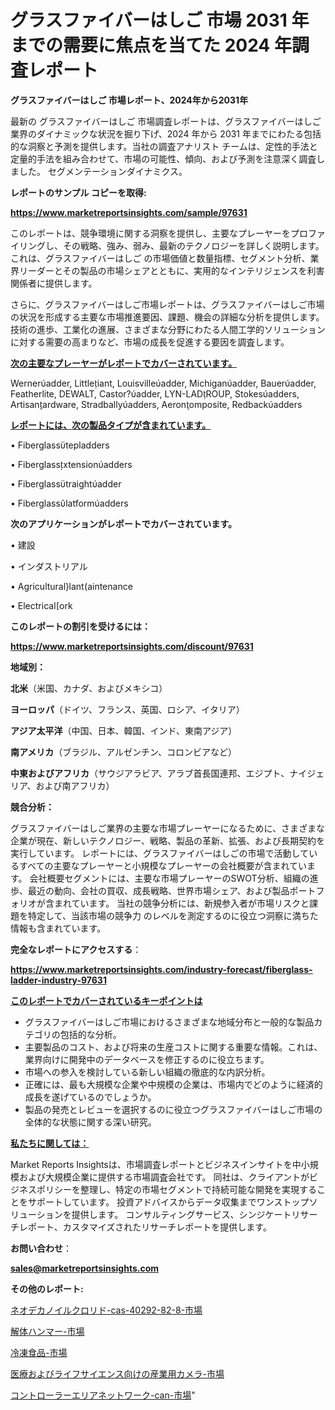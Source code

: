 # グラスファイバーはしご 市場 2031 年までの需要に焦点を当てた 2024 年調査レポート

<strong>グラスファイバーはしご 市場レポート、2024年から2031年</strong>

最新の グラスファイバーはしご 市場調査レポートは、グラスファイバーはしご 業界のダイナミックな状況を掘り下げ、2024 年から 2031 年までにわたる包括的な洞察と予測を提供します。当社の調査アナリスト チームは、定性的手法と定量的手法を組み合わせて、市場の可能性、傾向、および予測を注意深く調査しました。 セグメンテーションダイナミクス。



<strong>レポートのサンプル コピーを取得:</strong> <a href=https://www.marketreportsinsights.com/sample/97631>

<strong><u>https://www.marketreportsinsights.com/sample/97631</u></strong></a>

このレポートは、競争環境に関する洞察を提供し、主要なプレーヤーをプロファイリングし、その戦略、強み、弱み、最新のテクノロジーを詳しく説明します。 これは、グラスファイバーはしご の市場価値と数量指標、セグメント分析、業界リーダーとその製品の市場シェアとともに、実用的なインテリジェンスを利害関係者に提供します。

さらに、グラスファイバーはしご市場レポートは、グラスファイバーはしご市場の状況を形成する主要な市場推進要因、課題、機会の詳細な分析を提供します。 技術の進歩、工業化の進展、さまざまな分野にわたる人間工学的ソリューションに対する需要の高まりなど、市場の成長を促進する要因を調査します。



<strong><u>次の主要なプレーヤーがレポートでカバーされています。</u></strong>

Werneradder, Littleiant, Louisvilleadder, Michiganadder, Baueradder, Featherlite, DEWALT, Castor?adder, LYN-LADROUP, Stokesadders, Artisanardware, Stradballyadders, Aeronomposite, Redbackadders



<strong><u><b>レポートには、次の製品タイプが含まれています。</b></u></strong>

• Fiberglasstepladders

• Fiberglassxtensionadders

• Fiberglasstraightadder

• Fiberglasslatformadders



<strong><b>次のアプリケーションがレポートでカバーされています。</b></strong>

• 建設

• インダストリアル

• Agriculturallantaintenance

• Electricalork



<strong><b>このレポートの割引を受けるには：</b></strong><a href=https://www.marketreportsinsights.com/discount/97631>

<strong><u>https://www.marketreportsinsights.com/discount/97631</u></strong></a>



<strong>地域別：</strong>



<strong>北米</strong>（米国、カナダ、およびメキシコ）



<strong>ヨーロッパ</strong>（ドイツ、フランス、英国、ロシア、イタリア）



<strong>アジア太平洋</strong>（中国、日本、韓国、インド、東南アジア）



<strong>南アメリカ</strong>（ブラジル、アルゼンチン、コロンビアなど）



<strong>中東およびアフリカ</strong>（サウジアラビア、アラブ首長国連邦、エジプト、ナイジェリア、および南アフリカ）



<strong>競合分析：</strong>

グラスファイバーはしご業界の主要な市場プレーヤーになるために、さまざまな企業が現在、新しいテクノロジー、戦略、製品の革新、拡張、および長期契約を実行しています。 レポートには、グラスファイバーはしごの市場で活動しているすべての主要なプレーヤーと小規模なプレーヤーの会社概要が含まれています。 会社概要セグメントには、主要な市場プレーヤーのSWOT分析、組織の進歩、最近の動向、会社の買収、成長戦略、世界市場シェア、および製品ポートフォリオが含まれています。 当社の競争分析には、新規参入者が市場リスクと課題を特定して、当該市場の競争力 のレベルを測定するのに役立つ洞察に満ちた情報も含まれています。



<strong>完全なレポートにアクセスする</strong>：

<a href=https://www.marketreportsinsights.com/industry-forecast/fiberglass-ladder-industry-97631>

<strong><u>https://www.marketreportsinsights.com/industry-forecast/fiberglass-ladder-industry-97631</u></strong></a>



<strong><u><b>このレポートでカバーされているキーポイントは</b></u></strong>
<ul>
  <li>グラスファイバーはしご市場におけるさまざまな地域分布と一般的な製品カテゴリの包括的な分析。</li>
  <li>主要製品のコスト、および将来の生産コストに関する重要な情報。これは、業界向けに開発中のデータベースを修正するのに役立ちます。</li>
  <li>市場への参入を検討している新しい組織の徹底的な内訳分析。</li>
  <li>正確には、最も大規模な企業や中規模の企業は、市場内でどのように経済的成長を遂げているのでしょうか。</li>
  <li>製品の発売とレビューを選択するのに役立つグラスファイバーはしご市場の全体的な状態に関する深い研究。</li>
</ul>


<strong><u><b>私たちに関しては：</b></u></strong>

Market Reports Insightsは、市場調査レポートとビジネスインサイトを中小規模および大規模企業に提供する市場調査会社です。 同社は、クライアントがビジネスポリシーを整理し、特定の市場セグメントで持続可能な開発を実現することをサポートしています。 投資アドバイスからデータ収集までワンストップソリューションを提供します。 コンサルティングサービス、シンジケートリサーチレポート、カスタマイズされたリサーチレポートを提供します。



<strong><b>お問い合わせ</b></strong>：

<a href=mailto:sales@marketreportsinsights.com>

<strong><u>sales@marketreportsinsights.com</u></strong></a>



<strong>その他のレポート:</strong>

<a href=https://www.linkedin.com/pulse/ネオデカノイルクロリド-cas-40292-82-8-市場-2023-swot-iqqmf/>ネオデカノイルクロリド-cas-40292-82-8-市場</a>

<a href=https://www.linkedin.com/pulse/解体ハンマー-市場-2023-swot-分析と最新イノベーション-2030-tmkdf/>解体ハンマー-市場</a>

<a href=https://www.linkedin.com/pulse/冷凍食品-市場-2023-推進要因と成長機会-2030-data-dive-discoveries-24-analysis-w94vf/>冷凍食品-市場</a>

<a href=https://www.linkedin.com/pulse/医療およびライフサイエンス向けの産業用カメラ-市場-2023-最新の-cagr-e9w6f/>医療およびライフサイエンス向けの産業用カメラ-市場</a>

<a href=https://www.linkedin.com/pulse/コントローラーエリアネットワーク-can-市場-2023-総合分析と事業成長戦略-f1fyf/>コントローラーエリアネットワーク-can-市場</a>"
